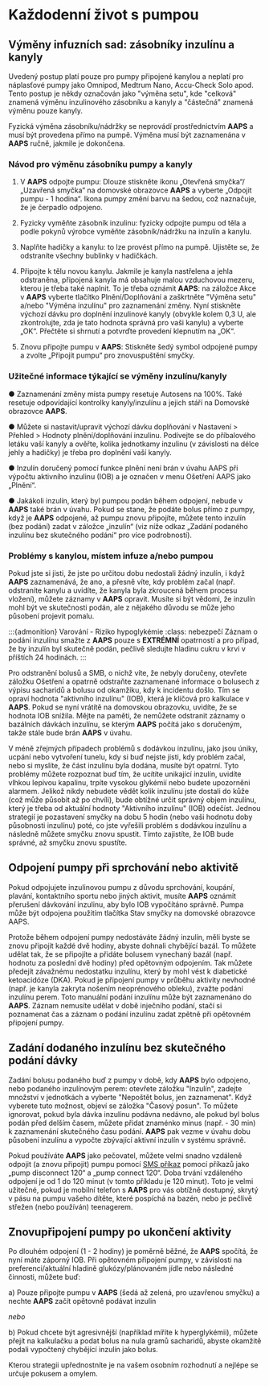 # Každodenní život s pumpou

## Výměny infuzních sad: zásobníky inzulínu a kanyly

Uvedený postup platí pouze pro pumpy připojené kanylou a neplatí pro náplasťové pumpy jako Omnipod, Medtrum Nano, Accu-Check Solo apod. Tento postup je někdy označován jako "výměna setu", kde "celková" znamená výměnu inzulinového zásobníku a kanyly a "částečná" znamená výměnu pouze kanyly.

Fyzická výměna zásobníku/nádržky se neprovádí prostřednictvím **AAPS** a musí být provedena přímo na pumpě. Výměna musí být zaznamenána v **AAPS** ručně, jakmile je dokončena.

### Návod pro výměnu zásobníku pumpy a kanyly

1. V **AAPS** odpojte pumpu: Dlouze stiskněte ikonu „Otevřená smyčka“/„Uzavřená smyčka“ na domovské obrazovce **AAPS** a vyberte „Odpojit pumpu - 1 hodina“. Ikona pumpy změní barvu na šedou, což naznačuje, že je čerpadlo odpojeno.

2. Fyzicky vyměňte zásobník inzulinu: fyzicky odpojte pumpu od těla a podle pokynů výrobce vyměňte zásobník/nádržku na inzulín a kanylu.

3. Naplňte hadičky a kanylu: to lze provést přímo na pumpě. Ujistěte se, že odstraníte všechny bublinky v hadičkách.

4. Připojte k tělu novou kanylu. Jakmile je kanyla nastřelena a jehla odstraněna, připojená kanyla má obsahuje malou vzduchovou mezeru, kterou je třeba také naplnit. To je třeba oznámit **AAPS**: na záložce Akce v **AAPS** vyberte tlačítko Plnění/Doplňování a zaškrtněte "Výměna setu" a/nebo "Výměna inzulínu" pro zaznamenání změny. Nyní stiskněte výchozí dávku pro doplnění inzulinové kanyly (obvykle kolem 0,3 U, ale zkontrolujte, zda je tato hodnota správná pro vaši kanylu) a vyberte „OK“. Přečtěte si shrnutí a potvrďte provedení klepnutím na „OK“.

5. Znovu připojte pumpu v **AAPS**: Stiskněte šedý symbol odpojené pumpy a zvolte „Připojit pumpu“ pro znovuspuštění smyčky.

### Užitečné informace týkající se výměny inzulínu/kanyly

●	Zaznamenání změny místa pumpy resetuje Autosens na 100%. Také resetuje odpovídající kontrolky kanyly/inzulínu a jejich stáří na Domovské obrazovce **AAPS**.

●	Můžete si nastavit/upravit výchozí dávku doplňování v Nastavení > Přehled > Hodnoty plnění/doplňování inzulinu. Podívejte se do příbalového letáku vaší kanyly a ověřte, kolika jednotkamy inzulinu (v závislosti na délce jehly a hadičky) je třeba pro doplnění vaší kanyly.

●	Inzulín doručený pomocí funkce plnění není brán v úvahu AAPS při výpočtu aktivního inzulinu (IOB) a je označen v menu Ošetření AAPS jako „Plnění“.

●	Jakákoli inzulín, který byl pumpou podán během odpojení, nebude v **AAPS** také brán v úvahu. Pokud se stane, že podáte bolus přímo z pumpy, když je **AAPS** odpojené, až pumpu znovu připojíte, můžete tento inzulín (bez podání) zadat v záložce „inzulín“ (viz níže odkaz „Zadání podaného inzulínu bez skutečného podání“ pro více podrobností).

### Problémy s kanylou, místem infuze a/nebo pumpou

Pokud jste si jisti, že jste po určitou dobu nedostali žádný inzulín, i když **AAPS** zaznamenává, že ano, a přesně víte, kdy problém začal (např. odstraníte kanylu a uvidíte, že kanyla byla zkroucená během procesu vložení), můžete záznamy v **AAPS** opravit. Musíte si být vědomi, že inzulín mohl být ve skutečnosti podán, ale z nějakého důvodu se může jeho působení projevit pomalu.

:::{admonition} Varování - Riziko hypoglykémie
:class: nebezpečí
Záznam o podání inzulínu smažte z **AAPS** pouze s **EXTRÉMNÍ** opatrností a pro případ, že by inzulín byl skutečně podán, pečlivě sledujte hladinu cukru v krvi v příštích 24 hodinách.
:::

Pro odstranění bolusů a SMB, o nichž víte, že nebyly doručeny, otevřete záložku Ošetření a opatrně odstraňte zaznamenané informace o bolusech z výpisu sacharidů a bolusu od okamžiku, kdy k incidentu došlo. Tím se opraví hodnota "aktivního inzulínu" (IOB), která je klíčová pro kalkulace v **AAPS**. Pokud se nyní vrátítě na domovskou obrazovku, uvidíte, že se hodnota IOB snížila. Mějte na paměti, že nemůžete odstranit záznamy o bazálních dávkách inzulínu, se kterým **AAPS** počítá jako s doručeným, takže stále bude brán **AAPS** v úvahu.

V méně zřejmých případech problémů s dodávkou inzulínu, jako jsou úniky, ucpání nebo vytvoření tunelu, kdy si buď nejste jisti, kdy problém začal, nebo si myslíte, že část inzulínu byla dodána, musíte být opatrní. Tyto problémy můžete rozpoznat buď tím, že ucítíte unikající inzulín, uvidíte vlhkou lepivou kapalinu, trpíte vysokou glykémií nebo budete upozorněni alarmem. Jelikož nikdy nebudete vědět kolik inzulínu jste dostali do kůže (což může působit až po chvíli), bude obtížné určit správný objem inzulínu, který je třeba od aktuální hodnoty "Aktivního inzulínu" (IOB) odečíst. Jednou strategií je pozastavení smyčky na dobu 5 hodin (nebo vaši hodnotu doby působnosti inzulínu) poté, co jste vyřešili problém s dodávkou inzulínu a následně můžete smyčku znovu spustit. Tímto zajistíte, že IOB bude správné, až smyčku znovu spustíte.

## Odpojení pumpy při sprchování nebo aktivitě

Pokud odpojujete inzulinovou pumpu z důvodu sprchování, koupání, plavání, kontaktního sportu nebo jiných aktivit, musíte **AAPS** oznámit přerušení dávkování inzulinu, aby bylo IOB vypočítáno správně. Pumpa může být odpojena použitím tlačítka Stav smyčky na domovské obrazovce AAPS.

Protože během odpojení pumpy nedostáváte žádný inzulín, měli byste se znovu připojit každé dvě hodiny, abyste dohnali chybějící bazál. To můžete udělat tak, že se připojíte a přidáte bolusem vynechaný bazál (např. hodnotu za poslední dvě hodiny) před opětovným odpojením. Tak můžete předejít závažnému nedostatku inzulínu, který by mohl vést k diabetické ketoacidóze (DKA). Pokud je připojení pumpy v průběhu aktivity nevhodné (např. je kanyla zakryta nošením neoprénového obleku), zvažte podání inzulínu perem. Toto manuální podání inzulínu může být zaznamenáno do **AAPS**. Záznam nemusíte udělat v době inječního podání, stačí si poznamenat čas a záznam o podání inzulínu zadat zpětně při opětovném připojení pumpy.

## Zadání dodaného inzulínu bez skutečného podání dávky

Zadání bolusu podaného buď z pumpy v době, kdy **AAPS** bylo odpojeno, nebo podaného inzulínovým perem: otevřete záložku "Inzulín", zadejte množství v jednotkách a vyberte "Nepoštět bolus, jen zaznamenat". Když vyberete tuto možnost, objeví se záložka "Časový posun". To můžete ignorovat, pokud byla dávka inzulínu podávna nedávno, ale pokud byl bolus podán před delším časem, můžete přidat znaménko minus (např. - 30 min) k zaznamenání skutečného času podání. **AAPS** pak vezme v úvahu dobu působení inzulínu a vypočte zbývající aktivní inzulín v systému správně.

Pokud používáte **AAPS** jako pečovatel, můžete velmi snadno vzdáleně odpojit (a znovu připojit) pumpu pomocí [SMS příkaz](sms-commands) pomocí příkazů jako „pump disconnect 120“ a „pump connect 120“. Doba trvání vzdáleného odpojení je od 1 do 120 minut (v tomto příkladu je 120 minut). Toto je velmi užitečné, pokud je mobilní telefon s **AAPS** pro vás obtížně dostupný, skrytý v pásu na pumpu vašeho dítěte, které pospíchá na bazén, nebo je pečlivě střežen (nebo používán) teenagerem.

## Znovupřipojení pumpy po ukončení aktivity

Po dlouhém odpojení (1 - 2 hodiny) je poměrně běžné, že **AAPS** spočítá, že nyní máte záporný IOB. Při opětovném připojení pumpy, v závislosti na preferenci/aktuální hladině glukózy/plánovaném jídle nebo následné činnosti, můžete buď:

a) Pouze připojte pumpu v **AAPS** (šedá až zelená, pro uzavřenou smyčku) a nechte **AAPS** začít opětovně podávat inzulin

_nebo_

b) Pokud chcete být agresivnější (například míříte k hyperglykémii), můžete přejít na kalkulačku a podat bolus na nula gramů sacharidů, abyste okamžitě podali vypočtený chybějící inzulín jako bolus.

Kterou strategii upřednostníte je na vašem osobním rozhodnutí a nejlépe se určuje pokusem a omylem.

